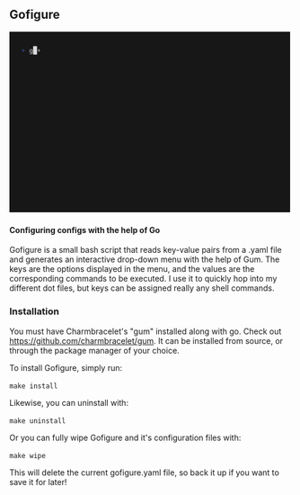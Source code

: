 ## Gofigure
<img src="https://github.com/Skyfire13/gofigure/blob/master/demo.gif" width="500">

#### Configuring configs with the help of Go

Gofigure is a small bash script that reads key-value pairs
from a .yaml file and generates an interactive drop-down menu
with the help of Gum. 
The keys are the options displayed in the menu, and the values
are the corresponding commands to be executed. I use it to
quickly hop into my different dot files, but keys can be 
assigned really any shell commands.

### Installation
You must have Charmbracelet's "gum" installed along with go. Check out
https://github.com/charmbracelet/gum.
It can be installed from source, or through
the package manager of your choice.

To install Gofigure, simply run:

```make install```

Likewise, you can uninstall with:

```make uninstall```

Or you can fully wipe Gofigure and it's configuration files with:

```make wipe```

This will delete the current gofigure.yaml file, so back it up if you want to save it for later!
